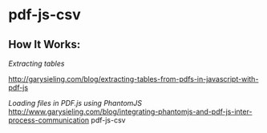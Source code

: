 pdf-js-csv
==========

How It Works:
-------------
*Extracting tables*

http://garysieling.com/blog/extracting-tables-from-pdfs-in-javascript-with-pdf-js

*Loading files in PDF.js using PhantomJS*
http://www.garysieling.com/blog/integrating-phantomjs-and-pdf-js-inter-process-communication
pdf-js-csv

